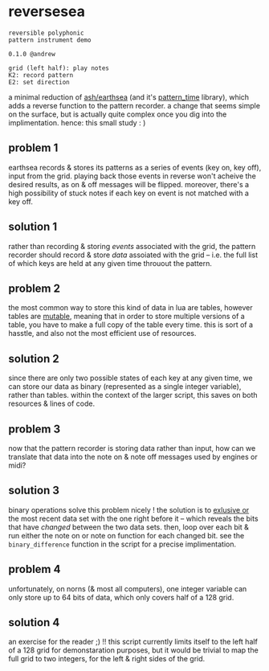 # reversesea
```
reversible polyphonic 
pattern instrument demo

0.1.0 @andrew

grid (left half): play notes
K2: record pattern
E2: set direction
```

a minimal reduction of [ash/earthsea](https://llllllll.co/t/ash-a-small-collection/21349) (and it's [pattern_time](https://github.com/monome/norns/blob/main/lua/lib/pattern_time.lua) library), which adds a reverse function to the pattern recorder. a change that seems simple on the surface, but is actually quite complex once you dig into the implimentation. hence: this small study : )

## problem 1

earthsea records & stores its patterns as a series of events (key on, key off), input from the grid. playing back those events in reverse won't acheive the desired results, as on & off messages will be flipped. moreover, there's a high possibility of stuck notes if each key on event is not matched with a key off.

## solution 1

rather than recording & storing _events_ associated with the grid, the pattern recorder should record & store _data_ assoiated with the grid – i.e. the full list of which keys are held at any given time throuout the pattern.

## problem 2

the most common way to store this kind of data in lua are tables, however tables are [mutable](https://en.wikipedia.org/wiki/Immutable_object), meaning that in order to store multiple versions of a table, you have to make a full copy of the table every time. this is sort of a hasstle, and also not the most efficient use of resources.

## solution 2

since there are only two possible states of each key at any given time, we can store our data as binary (represented as a single integer variable), rather than tables. within the context of the larger script, this saves on both resources & lines of code.

## problem 3

now that the pattern recorder is storing data rather than input, how can we translate that data into the note on & note off messages used by engines or midi?

## solution 3

binary operations solve this problem nicely ! the solution is to [exlusive or](https://en.wikipedia.org/wiki/Exclusive_or) the most recent data set with the one right before it – which reveals the bits that have _changed_ between the two data sets. then, loop over each bit & run either the note on or note on function for each changed bit. see the `binary_difference` function in the script for a precise implimentation.

## problem 4

unfortunately, on norns (& most all computers), one integer variable can only store up to 64 bits of data, which only covers half of a 128 grid.

## solution 4

an exercise for the reader ;) !! this script currently limits itself to the left half of a 128 grid for demonstaration purposes, but it would be trivial to map the full grid to two integers, for the left & right sides of the grid.
